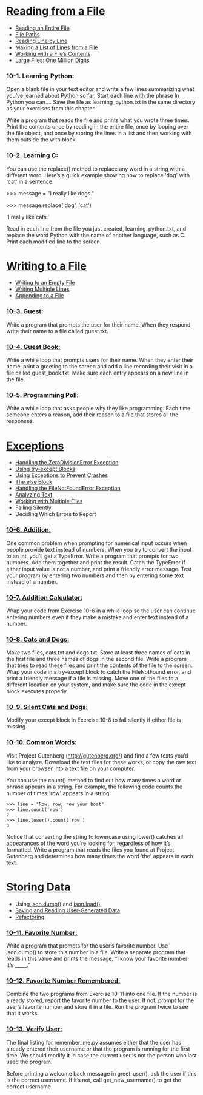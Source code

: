 # <a href="https://github.com/talhatallat/talhatallat/tree/main/Python%20Programming/Chapter%2010%20-%20Files%20and%20Exceptions/Reading%20from%20a%20File">Reading from a File<a/>
* <a href="https://github.com/talhatallat/talhatallat/blob/main/Python%20Programming/Chapter%2010%20-%20Files%20and%20Exceptions/Reading%20from%20a%20File/file_reader.py">Reading an Entire File<a/>
* <a href="https://github.com/talhatallat/talhatallat/blob/main/Python%20Programming/Chapter%2010%20-%20Files%20and%20Exceptions/Reading%20from%20a%20File/file_paths.py">File Paths<a/>
* <a href="https://github.com/talhatallat/talhatallat/blob/main/Python%20Programming/Chapter%2010%20-%20Files%20and%20Exceptions/Reading%20from%20a%20File/file_reader.py">Reading Line by Line<a/>
* <a href="https://github.com/talhatallat/talhatallat/blob/main/Python%20Programming/Chapter%2010%20-%20Files%20and%20Exceptions/Reading%20from%20a%20File/pi_string.py">Making a List of Lines from a File<a/>
* <a href="https://github.com/talhatallat/talhatallat/blob/main/Python%20Programming/Chapter%2010%20-%20Files%20and%20Exceptions/Reading%20from%20a%20File/pi_string.py">Working with a File’s Contents<a/>
* <a href="https://github.com/talhatallat/talhatallat/blob/main/Python%20Programming/Chapter%2010%20-%20Files%20and%20Exceptions/Reading%20from%20a%20File/pi_string.py">Large Files: One Million Digits<a/>
### 10-1. Learning Python: 
Open a blank file in your text editor and write a few lines summarizing what you’ve learned about Python so far. 
Start each line with the phrase In Python you can.... Save the file as learning_python.txt in the same directory as your exercises from this chapter. 

Write a program that reads the file and prints what you wrote three times. 
Print the contents once by reading in the entire file, once by looping over the file object, and once by storing the lines in a list and then working with them outside the with block.
### 10-2. Learning C: 
You can use the replace() method to replace any word in a string with a different word. Here’s a quick example showing how to replace 'dog' with 'cat' in a sentence:

<p>>>> message = "I really like dogs."<p/>

<p>>>> message.replace('dog', 'cat')<p/>

<p>'I really like cats.'<p/>

Read in each line from the file you just created, learning_python.txt, and replace the word Python with the name of another language, such as C. Print each modified line to the screen.

# <a href="https://github.com/talhatallat/talhatallat/tree/main/Python%20Programming/Chapter%2010%20-%20Files%20and%20Exceptions/Writing%20to%20a%20File">Writing to a File<a/>
* <a href="https://github.com/talhatallat/talhatallat/blob/main/Python%20Programming/Chapter%2010%20-%20Files%20and%20Exceptions/Writing%20to%20a%20File/write_message.py">Writing to an Empty File<a/>
* <a href="https://github.com/talhatallat/talhatallat/blob/main/Python%20Programming/Chapter%2010%20-%20Files%20and%20Exceptions/Writing%20to%20a%20File/write_message.py">Writing Multiple Lines<a/>
* <a href="https://github.com/talhatallat/talhatallat/blob/main/Python%20Programming/Chapter%2010%20-%20Files%20and%20Exceptions/Writing%20to%20a%20File/write_message.py">Appending to a File<a/>
### <a href="https://github.com/talhatallat/talhatallat/blob/main/Python%20Programming/Chapter%2010%20-%20Files%20and%20Exceptions/Writing%20to%20a%20File/writingAFile.py">10-3. Guest:<a/>
Write a program that prompts the user for their name. When they respond, write their name to a file called guest.txt.
### <a href="https://github.com/talhatallat/talhatallat/blob/main/Python%20Programming/Chapter%2010%20-%20Files%20and%20Exceptions/Writing%20to%20a%20File/writingAFile.py">10-4. Guest Book:<a/>
Write a while loop that prompts users for their name. When they enter their name, print a greeting to the screen and add a line recording their visit in a file called guest_book.txt. Make sure each entry appears on a new line in the file.
### <a href="https://github.com/talhatallat/talhatallat/blob/main/Python%20Programming/Chapter%2010%20-%20Files%20and%20Exceptions/Writing%20to%20a%20File/writingAFile.py">10-5. Programming Poll:<a/>
Write a while loop that asks people why they like programming. Each time someone enters a reason, add their reason to a file that stores all the responses.

# <a href="https://github.com/talhatallat/talhatallat/tree/main/Python%20Programming/Chapter%2010%20-%20Files%20and%20Exceptions/Exceptions">Exceptions</a>
* <a href="https://github.com/talhatallat/talhatallat/blob/main/Python%20Programming/Chapter%2010%20-%20Files%20and%20Exceptions/Exceptions/division_1.py">Handling the ZeroDivisionError Exception</a>
* <a href="https://github.com/talhatallat/talhatallat/tree/main/Python%20Programming/Chapter%2010%20-%20Files%20and%20Exceptions/Exceptions">Using try-except Blocks</a>
* <a href="https://github.com/talhatallat/talhatallat/blob/main/Python%20Programming/Chapter%2010%20-%20Files%20and%20Exceptions/Exceptions/division_3.py">Using Exceptions to Prevent Crashes</a>
* <a href="https://github.com/talhatallat/talhatallat/blob/main/Python%20Programming/Chapter%2010%20-%20Files%20and%20Exceptions/Exceptions/division_4.py">The else Block<a/>
* <a href="https://github.com/talhatallat/talhatallat/blob/main/Python%20Programming/Chapter%2010%20-%20Files%20and%20Exceptions/Exceptions/alice_2.py">Handling the FileNotFoundError Exception<a/>
* <a href="https://github.com/talhatallat/talhatallat/blob/main/Python%20Programming/Chapter%2010%20-%20Files%20and%20Exceptions/Exceptions/alice_3.py">Analyzing Text<a/>
* <a href="https://github.com/talhatallat/talhatallat/blob/main/Python%20Programming/Chapter%2010%20-%20Files%20and%20Exceptions/Exceptions/word_count_1.py">Working with Multiple Files<a/>
* <a href="https://github.com/talhatallat/talhatallat/blob/main/Python%20Programming/Chapter%2010%20-%20Files%20and%20Exceptions/Exceptions/failing_silently.py">Failing Silently<a/>
* Deciding Which Errors to Report

### <a href="https://github.com/talhatallat/talhatallat/blob/main/Python%20Programming/Chapter%2010%20-%20Files%20and%20Exceptions/Exceptions/exceptions.py">10-6. Addition:<a/>
One common problem when prompting for numerical input occurs when people provide text instead of numbers. When you try to convert the input to an int, you’ll get a TypeError. Write a program that prompts for two numbers. Add them together and print the result. Catch the TypeError if either input value is not a number, and print a friendly error message. Test your program by entering two numbers and then by entering some text instead of a number.
### <a href="https://github.com/talhatallat/talhatallat/blob/main/Python%20Programming/Chapter%2010%20-%20Files%20and%20Exceptions/Exceptions/exceptions.py">10-7. Addition Calculator:<a/>
Wrap your code from Exercise 10-6 in a while loop so the user can continue entering numbers even if they make a mistake and enter text instead of a number.
### <a href="https://github.com/talhatallat/talhatallat/blob/main/Python%20Programming/Chapter%2010%20-%20Files%20and%20Exceptions/Exceptions/exceptions.py">10-8. Cats and Dogs:<a/>
Make two files, cats.txt and dogs.txt. Store at least three names of cats in the first file and three names of dogs in the second file. Write a program that tries to read these files and print the contents of the file to the screen. Wrap your code in a try-except block to catch the FileNotFound error, and print a friendly message if a file is missing. Move one of the files to a different location on your system, and make sure the code in the except block executes properly.
### <a href="https://github.com/talhatallat/talhatallat/blob/main/Python%20Programming/Chapter%2010%20-%20Files%20and%20Exceptions/Exceptions/exceptions.py">10-9. Silent Cats and Dogs:</a>
Modify your except block in Exercise 10-8 to fail silently if either file is missing.
### <a href="https://github.com/talhatallat/talhatallat/blob/main/Python%20Programming/Chapter%2010%20-%20Files%20and%20Exceptions/Exceptions/exceptions.py">10-10. Common Words:</a>
Visit Project Gutenberg (http://gutenberg.org/) and find a few texts you’d like to analyze. Download the text files for these works, or copy the raw text from your browser into a text file on your computer.

You can use the count() method to find out how many times a word or phrase appears in a string. For example, the following code counts the number of times 'row' appears in a string:

    >>> line = "Row, row, row your boat"
    >>> line.count('row')
    2
    >>> line.lower().count('row')
    3

Notice that converting the string to lowercase using lower() catches all appearances of the word you’re looking for, regardless of how it’s formatted.
Write a program that reads the files you found at Project Gutenberg and determines how many times the word 'the' appears in each text.

# <a href="https://github.com/talhatallat/talhatallat/tree/main/Python%20Programming/Chapter%2010%20-%20Files%20and%20Exceptions/Storing%20Data">Storing Data</a>
* Using<a href="https://github.com/talhatallat/talhatallat/blob/main/Python%20Programming/Chapter%2010%20-%20Files%20and%20Exceptions/Storing%20Data/number_writer.py"> json.dump()</a> and <a href="https://github.com/talhatallat/talhatallat/blob/main/Python%20Programming/Chapter%2010%20-%20Files%20and%20Exceptions/Storing%20Data/number_reader.py">json.load()</a>
* <a href="https://github.com/talhatallat/talhatallat/blob/main/Python%20Programming/Chapter%2010%20-%20Files%20and%20Exceptions/Storing%20Data/remember_me_tryblock.py">Saving and Reading User-Generated Data</a>
* <a href="https://github.com/talhatallat/talhatallat/blob/main/Python%20Programming/Chapter%2010%20-%20Files%20and%20Exceptions/Storing%20Data/refactoring_remember_me.py">Refactoring</a>

### <a href="https://github.com/talhatallat/talhatallat/blob/main/Python%20Programming/Chapter%2010%20-%20Files%20and%20Exceptions/Storing%20Data/favorite_number.py">10-11. Favorite Number:</a>
Write a program that prompts for the user’s favorite number. Use json.dump() to store this number in a file. Write a separate program that reads in this value and prints the message, “I know your favorite number! It’s _____.”

### <a href="https://github.com/talhatallat/talhatallat/blob/main/Python%20Programming/Chapter%2010%20-%20Files%20and%20Exceptions/Storing%20Data/favorite_number.py">10-12. Favorite Number Remembered:</a> 
Combine the two programs from Exercise 10-11 into one file. If the number is already stored, report the favorite number to the user. If not, prompt for the user’s favorite number and store it in a file. Run the program twice to see that it works.

### <a href="https://github.com/talhatallat/talhatallat/blob/main/Python%20Programming/Chapter%2010%20-%20Files%20and%20Exceptions/Storing%20Data/favorite_number.py">10-13. Verify User:</a> 
The final listing for remember_me.py assumes either that the user has already entered their username or that the program is running for the first time. We should modify it in case the current user is not the person who last used the program.

Before printing a welcome back message in greet_user(), ask the user if this is the correct username. If it’s not, call get_new_username() to get the correct username.
